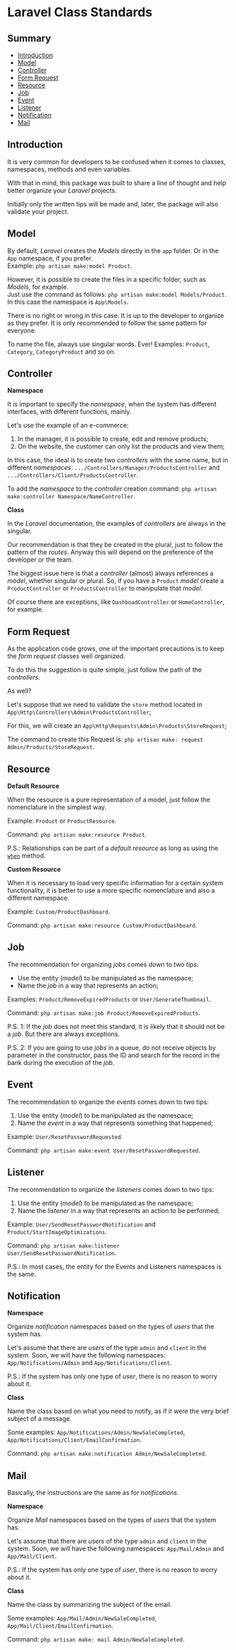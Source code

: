 # Laravel Class Standards

## Summary

 - [Introduction](#Introduction)
 - [Model](#Model)
 - [Controller](#Controller)
 - [Form Request](#Form-Request)
 - [Resource](#Resource)
 - [Job](#Job)
 - [Event](#Event)
 - [Listener](#Listener)
 - [Notification](#Notification)
 - [Mail](#Mail)

## Introduction

It is very common for developers to be confused when it comes to classes, namespaces, methods and even variables.

With that in mind, this package was built to share a line of thought and help better organize your _Laravel_ projects.

Initially only the written tips will be made and, later, the package will also validate your project.

## Model

By default, _Laravel_ creates the _Models_ directly in the `app` folder. Or in the `App` namespace, if you prefer.  
Example: `php artisan make:model Product`.

However, it is possible to create the files in a specific folder, such as _Models_, for example.  
Just use the command as follows: `php artisan make:model Models/Product`.  
In this case the namespace is `App\Models`.

There is no right or wrong in this case. It is up to the developer to organize as they prefer. It is only recommended to follow the same pattern for everyone.

To name the file, always use singular words. Ever! Examples: `Product`, `Category`, `CategoryProduct` and so on.

## Controller

**Namespace**

It is important to specify the _namespace_, when the system has different interfaces, with different functions, mainly.

Let's use the example of an e-commerce:
1. In the manager, it is possible to create, edit and remove products;
2. On the website, the customer can only list the products and view them;

In this case, the ideal is to create two _controllers_ with the same name, but in different _namespaces_: `.../Controllers/Manager/ProductsController` and `.../Controllers/Client/ProductsController`.

To add the _namespace_ to the _controller_ creation command: `php artisan make:controller Namespace/NameController`.

**Class**

In the _Laravel_ documentation, the examples of _controllers_ are always in the singular.

Our recommendation is that they be created in the plural, just to follow the pattern of the _routes_.
Anyway this will depend on the preference of the developer or the team.

The biggest issue here is that a _controller_ (almost) always references a _model_, whether singular or plural. So, if you have a `Product` _model_ create a `ProductController` or `ProductsController` to manipulate that _model_.

Of course there are exceptions, like `DashboadController` or `HomeController`, for example.

## Form Request

As the application code grows, one of the important precautions is to keep the _form request_ classes well organized.

To do this the suggestion is quite simple, just follow the path of the _controllers_.

As well?

Let's suppose that we need to validate the `store` method located in `App\Http\Controllers\Admin\ProductsController`;

For this, we will create an `App\Http\Requests\Admin\Products\StoreRequest`;

The command to create this Request is: `php artisan make: request Admin/Products/StoreRequest`.

## Resource

**Default Resource**

When the resource is a pure representation of a model, just follow the nomenclature in the simplest way.

Example: `Product` or `ProductResource`.

Command: `php artisan make:resource Product`.

P.S.: Relationships can be part of a _default resource_ as long as using the [`when`](https://laravel.com/docs/eloquent-resources#conditional-attributes) method.

**Custom Resource**

When it is necessary to load very specific information for a certain system functionality, it is better to use a more specific nomenclature and also a different namespace.

Example: `Custom/ProductDashboard`.

Command: `php artisan make:resource Custom/ProductDashboard`.

## Job

The recommendation for organizing _jobs_ comes down to two tips:

 - Use the entity (_model_) to be manipulated as the namespace;
 - Name the _job_ in a way that represents an action;

Examples: `Product/RemoveExpiredProducts` or `User/GenerateThumbnail`.

Command: `php artisan make:job Product/RemoveExpiredProducts`.

P.S. 1: If the _job_ does not meet this standard, it is likely that it should not be a _job_. But there are always exceptions.

P.S. 2: If you are going to use _jobs_ in a queue, do not receive objects by parameter in the constructor, pass the ID and search for the record in the bank during the execution of the _job_.

## Event

The recommendation to organize the _events_ comes down to two tips:

1. Use the entity (_model_) to be manipulated as the namespace;
2. Name the _event_ in a way that represents something that happened;

Example: `User/ResetPasswordRequested`.

Command: `php artisan make:event User/ResetPasswordRequested`.

## Listener

The recommendation to organize the _listeners_ comes down to two tips:

1. Use the entity (_model_) to be manipulated as the namespace;
2. Name the _listener_ in a way that represents an action to be performed;

Example: `User/SendResetPasswordNotification` and `Product/StartImageOptimizations`.

Command: `php artisan make:listener User/SendResetPasswordNotification`.

P.S.: In most cases, the entity for the Events and Listeners namespaces is the same.

## Notification

**Namespace**

Organize _notification_ namespaces based on the types of _users_ that the system has.

Let's assume that there are _users_ of the type `admin` and `client` in the system. Soon, we will have the following namespaces: `App/Notifications/Admin` and `App/Notifications/Client`.

P.S.: If the system has only one type of _user_, there is no reason to worry about it.

**Class**

Name the class based on what you need to notify, as if it were the very brief subject of a message.

Some examples: `App/Notifications/Admin/NewSaleCompleted`, `App/Notifications/Client/EmailConfirmation`.

Command: `php artisan make:notification Admin/NewSaleCompleted`.

## Mail

Basically, the instructions are the same as for _notifications_.

**Namespace**

Organize _Mail_ namespaces based on the types of _users_ that the system has.

Let's assume that there are _users_ of the type `admin` and `client` in the system. Soon, we will have the following namespaces: `App/Mail/Admin` and `App/Mail/Client`.

P.S.: If the system has only one type of _user_, there is no reason to worry about it.

**Class**

Name the class by summarizing the subject of the email.

Some examples: `App/Mail/Admin/NewSaleCompleted`, `App/Mail/Client/EmailConfirmation`.

Command: `php artisan make: mail Admin/NewSaleCompleted`.